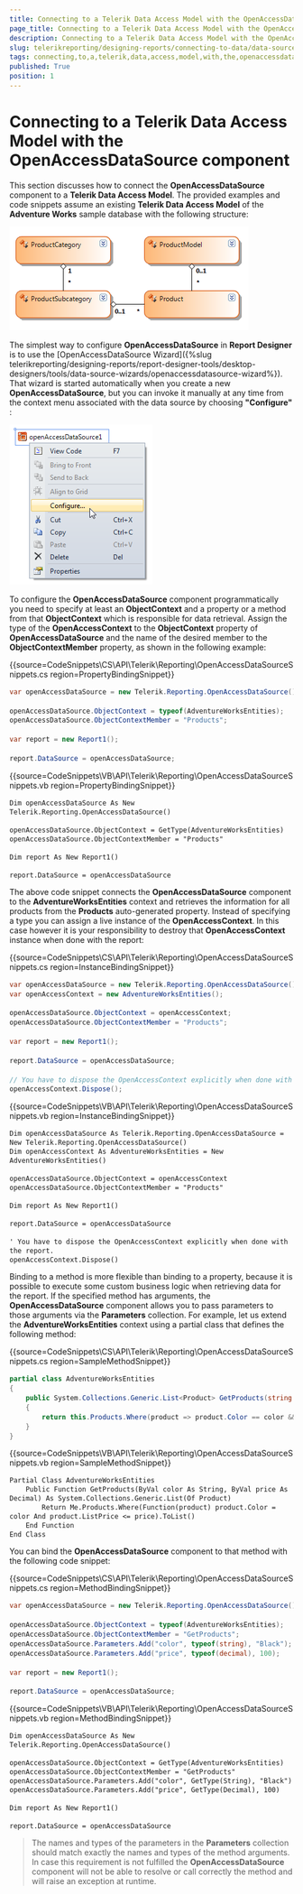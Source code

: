 ```yaml
---
title: Connecting to a Telerik Data Access Model with the OpenAccessDataSource component
page_title: Connecting to a Telerik Data Access Model with the OpenAccessDataSource component 
description: Connecting to a Telerik Data Access Model with the OpenAccessDataSource component
slug: telerikreporting/designing-reports/connecting-to-data/data-source-components/openaccessdatasource-component/connecting-to-a-telerik-data-access-model-with-the-openaccessdatasource-component
tags: connecting,to,a,telerik,data,access,model,with,the,openaccessdatasource,component
published: True
position: 1
---
```


# Connecting to a Telerik Data Access Model with the OpenAccessDataSource component



This section discusses how to connect the __OpenAccessDataSource__ component to a __Telerik Data Access Model__.         The provided examples and code snippets assume an existing __Telerik Data Access Model__ of the __Adventure Works__        sample database with the following structure:  

  ![](images/DataSources/OpenAccessDataSourceAdventureWorksEntityModel.png)

The simplest way to configure __OpenAccessDataSource__ in __Report Designer__ is to use            the [OpenAccessDataSource Wizard]({%slug telerikreporting/designing-reports/report-designer-tools/desktop-designers/tools/data-source-wizards/openaccessdatasource-wizard%}). That wizard is started automatically when you create a new __OpenAccessDataSource__, but you can invoke            it manually at any time from the context menu associated with the data source by choosing __"Configure"__ :

  

  ![](images/DataSources/OpenAccessDataSourceConfigure.png)

To configure the __OpenAccessDataSource__ component programmatically you need to specify at least an __ObjectContext__         and a property or a method from that __ObjectContext__ which is responsible for data retrieval. Assign the type of            the __OpenAccessContext__ to the __ObjectContext__ property of __OpenAccessDataSource__ and the name of the desired member to the            __ObjectContextMember__ property, as shown in the following example:           

{{source=CodeSnippets\CS\API\Telerik\Reporting\OpenAccessDataSourceSnippets.cs region=PropertyBindingSnippet}}
````C#
var openAccessDataSource = new Telerik.Reporting.OpenAccessDataSource();

openAccessDataSource.ObjectContext = typeof(AdventureWorksEntities);
openAccessDataSource.ObjectContextMember = "Products";

var report = new Report1();

report.DataSource = openAccessDataSource;
````
{{source=CodeSnippets\VB\API\Telerik\Reporting\OpenAccessDataSourceSnippets.vb region=PropertyBindingSnippet}}
````VB
Dim openAccessDataSource As New Telerik.Reporting.OpenAccessDataSource()

openAccessDataSource.ObjectContext = GetType(AdventureWorksEntities)
openAccessDataSource.ObjectContextMember = "Products"

Dim report As New Report1()

report.DataSource = openAccessDataSource
````

The above code snippet connects the __OpenAccessDataSource__ component to the __AdventureWorksEntities__          context and retrieves the information for all products from the __Products__ auto-generated property. Instead of specifying a type you can assign a live instance of the __OpenAccessContext__. In this case however it is            your responsibility to destroy that __OpenAccessContext__ instance when done with the report:           

{{source=CodeSnippets\CS\API\Telerik\Reporting\OpenAccessDataSourceSnippets.cs region=InstanceBindingSnippet}}
````C#
var openAccessDataSource = new Telerik.Reporting.OpenAccessDataSource();
var openAccessContext = new AdventureWorksEntities();

openAccessDataSource.ObjectContext = openAccessContext;
openAccessDataSource.ObjectContextMember = "Products";

var report = new Report1();

report.DataSource = openAccessDataSource;

// You have to dispose the OpenAccessContext explicitly when done with the report.
openAccessContext.Dispose();
````
{{source=CodeSnippets\VB\API\Telerik\Reporting\OpenAccessDataSourceSnippets.vb region=InstanceBindingSnippet}}
````VB
Dim openAccessDataSource As Telerik.Reporting.OpenAccessDataSource = New Telerik.Reporting.OpenAccessDataSource()
Dim openAccessContext As AdventureWorksEntities = New AdventureWorksEntities()

openAccessDataSource.ObjectContext = openAccessContext
openAccessDataSource.ObjectContextMember = "Products"

Dim report As New Report1()

report.DataSource = openAccessDataSource

' You have to dispose the OpenAccessContext explicitly when done with the report.
openAccessContext.Dispose()
````

Binding to a method is more flexible than binding to a property, because it is possible to execute some            custom business logic when retrieving data for the report. If the specified method has arguments, the            __OpenAccessDataSource__ component allows you to pass parameters to those arguments via the __Parameters__ collection.            For example, let us extend the __AdventureWorksEntities__ context using a partial class that defines the following           method:           

{{source=CodeSnippets\CS\API\Telerik\Reporting\OpenAccessDataSourceSnippets.cs region=SampleMethodSnippet}}
````C#
partial class AdventureWorksEntities
{
    public System.Collections.Generic.List<Product> GetProducts(string color, decimal price)
    {
        return this.Products.Where(product => product.Color == color && product.ListPrice <= price).ToList();
    }
}
````
{{source=CodeSnippets\VB\API\Telerik\Reporting\OpenAccessDataSourceSnippets.vb region=SampleMethodSnippet}}
````VB
Partial Class AdventureWorksEntities
    Public Function GetProducts(ByVal color As String, ByVal price As Decimal) As System.Collections.Generic.List(Of Product)
        Return Me.Products.Where(Function(product) product.Color = color And product.ListPrice <= price).ToList()
    End Function
End Class
````

You can bind the __OpenAccessDataSource__ component to that method with the following code snippet:           

{{source=CodeSnippets\CS\API\Telerik\Reporting\OpenAccessDataSourceSnippets.cs region=MethodBindingSnippet}}
````C#
var openAccessDataSource = new Telerik.Reporting.OpenAccessDataSource();

openAccessDataSource.ObjectContext = typeof(AdventureWorksEntities);
openAccessDataSource.ObjectContextMember = "GetProducts";
openAccessDataSource.Parameters.Add("color", typeof(string), "Black");
openAccessDataSource.Parameters.Add("price", typeof(decimal), 100);

var report = new Report1();

report.DataSource = openAccessDataSource;
````
{{source=CodeSnippets\VB\API\Telerik\Reporting\OpenAccessDataSourceSnippets.vb region=MethodBindingSnippet}}
````VB
Dim openAccessDataSource As New Telerik.Reporting.OpenAccessDataSource()

openAccessDataSource.ObjectContext = GetType(AdventureWorksEntities)
openAccessDataSource.ObjectContextMember = "GetProducts"
openAccessDataSource.Parameters.Add("color", GetType(String), "Black")
openAccessDataSource.Parameters.Add("price", GetType(Decimal), 100)

Dim report As New Report1()

report.DataSource = openAccessDataSource
````

> The names and types of the parameters in the  __Parameters__ collection should match exactly the names and      types of the method arguments. In case this requirement is not fulfilled the  __OpenAccessDataSource__ component will      not be able to resolve or call correctly the method and will raise an exception at runtime.


